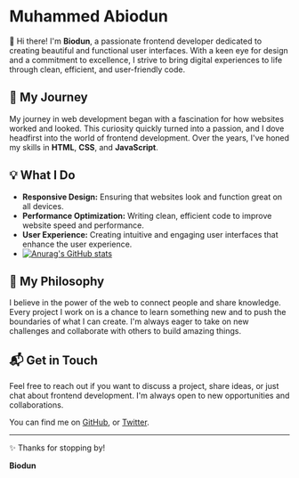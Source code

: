# Muhammed Abiodun

🌟 Hi there! I'm **Biodun**, a passionate frontend developer dedicated to creating beautiful and functional user interfaces. With a keen eye for design and a commitment to excellence, I strive to bring digital experiences to life through clean, efficient, and user-friendly code.

## 🌱 My Journey

My journey in web development began with a fascination for how websites worked and looked. This curiosity quickly turned into a passion, and I dove headfirst into the world of frontend development. Over the years, I've honed my skills in **HTML**, **CSS**, and **JavaScript**.

## 💡 What I Do

- **Responsive Design:** Ensuring that websites look and function great on all devices.
- **Performance Optimization:** Writing clean, efficient code to improve website speed and performance.
- **User Experience:** Creating intuitive and engaging user interfaces that enhance the user experience.
- [![Anurag's GitHub stats](https://github-readme-stats.vercel.app/api?username=biodun42)](https://github.com/biodun42/github-readme-stats)
## 🎨 My Philosophy

I believe in the power of the web to connect people and share knowledge. Every project I work on is a chance to learn something new and to push the boundaries of what I can create. I'm always eager to take on new challenges and collaborate with others to build amazing things.

## 📬 Get in Touch

Feel free to reach out if you want to discuss a project, share ideas, or just chat about frontend development. I'm always open to new opportunities and collaborations.

You can find me on [GitHub](https://github.com/yourusername), or [Twitter](https://twitter.com/Muhammed67875743).

---

✨ Thanks for stopping by!

**Biodun**
